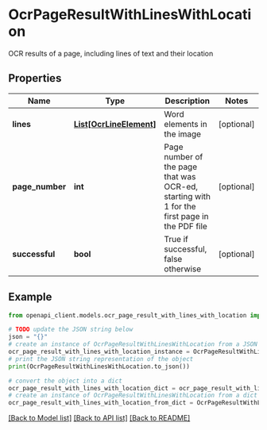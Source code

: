 # OcrPageResultWithLinesWithLocation

OCR results of a page, including lines of text and their location

## Properties

Name | Type | Description | Notes
------------ | ------------- | ------------- | -------------
**lines** | [**List[OcrLineElement]**](OcrLineElement.md) | Word elements in the image | [optional] 
**page_number** | **int** | Page number of the page that was OCR-ed, starting with 1 for the first page in the PDF file | [optional] 
**successful** | **bool** | True if successful, false otherwise | [optional] 

## Example

```python
from openapi_client.models.ocr_page_result_with_lines_with_location import OcrPageResultWithLinesWithLocation

# TODO update the JSON string below
json = "{}"
# create an instance of OcrPageResultWithLinesWithLocation from a JSON string
ocr_page_result_with_lines_with_location_instance = OcrPageResultWithLinesWithLocation.from_json(json)
# print the JSON string representation of the object
print(OcrPageResultWithLinesWithLocation.to_json())

# convert the object into a dict
ocr_page_result_with_lines_with_location_dict = ocr_page_result_with_lines_with_location_instance.to_dict()
# create an instance of OcrPageResultWithLinesWithLocation from a dict
ocr_page_result_with_lines_with_location_from_dict = OcrPageResultWithLinesWithLocation.from_dict(ocr_page_result_with_lines_with_location_dict)
```
[[Back to Model list]](../README.md#documentation-for-models) [[Back to API list]](../README.md#documentation-for-api-endpoints) [[Back to README]](../README.md)


